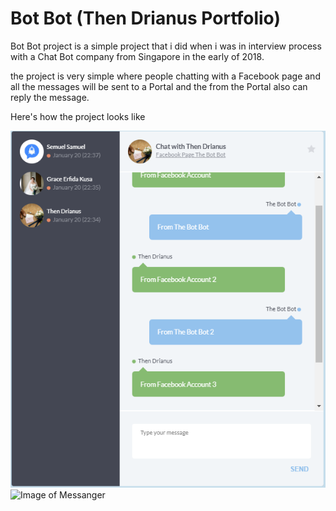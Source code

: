 # Bot Bot (Then Drianus Portfolio)

Bot Bot project is a simple project that i did when i was in interview process with a Chat Bot company from Singapore in the early of 2018.

the project is very simple where people chatting with a Facebook page and all the messages will be sent to a Portal and the from the Portal also can reply the message.

Here's how the project looks like

![Image of Chat Portal](https://github.com/thendrianus/bot-bot/blob/master/public/1.PNG?raw=true)
![Image of Messanger](https://github.com/thendrianus/bot-bot/blob/master/public/2.PNG?raw=true)